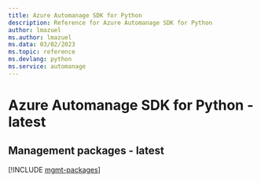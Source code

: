 ```yaml
---
title: Azure Automanage SDK for Python
description: Reference for Azure Automanage SDK for Python
author: lmazuel
ms.author: lmazuel
ms.data: 03/02/2023
ms.topic: reference
ms.devlang: python
ms.service: automanage
---
```

# Azure Automanage SDK for Python - latest

## Management packages - latest
[!INCLUDE [mgmt-packages](automanage-mgmt-index.md)]